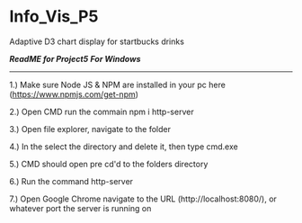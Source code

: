 # Info_Vis_P5
Adaptive D3 chart display for startbucks drinks

*******************************ReadME for Project5*******************************
***********************************For Windows***********************************
*********************************************************************************

1.) Make sure Node JS & NPM are installed in your pc here (https://www.npmjs.com/get-npm)

2.) Open CMD run the commain npm i http-server

3.) Open file explorer, navigate to the folder

4.) In the select the directory and delete it, then type cmd.exe

5.) CMD should open pre cd'd to the folders directory

6.) Run the command http-server

7.) Open Google Chrome navigate to the URL (http://localhost:8080/), or whatever port the server is running on
